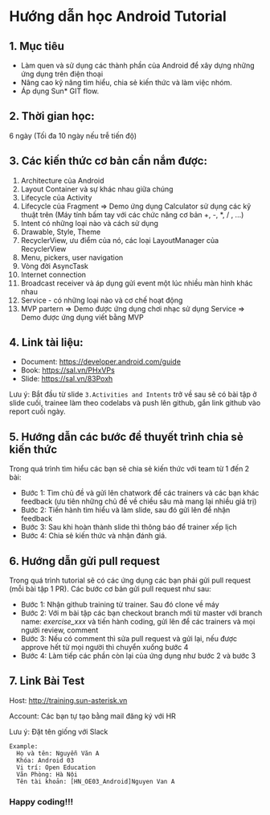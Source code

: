 # Hướng dẫn học Android Tutorial

## 1. Mục tiêu

- Làm quen và sử dụng các thành phần của Android để xây dựng những ứng dụng trên điện thoại
- Nâng cao kỹ năng tìm hiểu, chia sẻ kiến thức và làm việc nhóm.
- Áp dụng Sun* GIT flow.

## 2. Thời gian học:

6 ngày (Tối đa 10 ngày nếu trễ tiến độ)

## 3. Các kiến thức cơ bản cần nắm được:

1. Architecture của Android
2. Layout Container và sự khác nhau giữa chúng
3. Lifecycle của Activity
4. Lifecycle của Fragment => Demo ứng dụng Calculator sử dụng các kỹ thuật trên (Máy tính bấm tay với các chức năng cơ
   bản +, -, *, / , ...)
5. Intent có những loại nào và cách sử dụng
6. Drawable, Style, Theme
7. RecyclerView, ưu điểm của nó, các loại LayoutManager của RecyclerView
8. Menu, pickers, user navigation
9. Vòng đời AsyncTask
10. Internet connection
11. Broadcast receiver và áp dụng gửi event một lúc nhiều màn hình khác nhau
12. Service - có những loại nào và cơ chế hoạt động
13. MVP partern => Demo được ứng dụng chơi nhạc sử dụng Service => Demo được ứng dụng viết bằng MVP

## 4. Link tài liệu:

* Document: https://developer.android.com/guide
* Book: https://sal.vn/PHxVPs
* Slide: https://sal.vn/83Poxh

Lưu ý: Bắt đầu từ slide ``3.Activities and Intents`` trở về sau sẽ có bài tập ở slide cuối, trainee làm theo codelabs và
push lên github, gắn link github vào report cuối ngày.

## 5. Hướng dẫn các bước để thuyết trình chia sẻ kiến thức

Trong quá trình tìm hiểu các bạn sẽ chia sẻ kiến thức với team từ 1 đến 2 bài:

* Bước 1: Tìm chủ đề và gửi lên chatwork để các trainers và các bạn khác feedback (ưu tiên những chủ đề về chiều sâu mà
  mang lại nhiều giá trị)
* Bước 2: Tiến hành tìm hiểu và làm slide, sau đó gửi lên để nhận feedback
* Bước 3: Sau khi hoàn thành slide thì thông báo để trainer xếp lịch
* Bước 4: Chia sẻ kiến thức và nhận đánh giá.

## 6. Hướng dẫn gửi pull request

Trong quá trình tutorial sẽ có các ứng dụng các bạn phải gửi pull request (mỗi bài tập 1 PR). Các bước cơ bản
gửi pull request như sau:

* Bước 1: Nhận github training từ trainer. Sau đó clone về máy
* Bước 2: Với m bài tập các bạn checkout branch mới từ master với branch name: *exercise_xxx* và tiến hành coding, gửi lên để
  các trainers và mọi người review, comment
* Bước 3: Nếu có comment thì sửa pull request và gửi lại, nếu được approve hết từ mọi người thì chuyển xuống
  bước 4
* Bước 4: Làm tiếp các phần còn lại của ứng dụng như bước 2 và bước 3

## 7. Link Bài Test

Host: http://training.sun-asterisk.vn

Account: Các bạn tự tạo bằng mail đăng ký với HR

Lưu ý: Đặt tên giống với Slack

```
Example:
  Họ và tên: Nguyễn Văn A
  Khóa: Android 03
  Vị trí: Open Education
  Văn Phòng: Hà Nội
  Tên tài khoản: [HN_OE03_Android]Nguyen Van A
```

### Happy coding!!!

